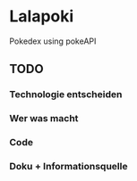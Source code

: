 # Lalapoki
Pokedex using pokeAPI


## TODO
### Technologie entscheiden

### Wer was macht

### Code

### Doku + Informationsquelle
